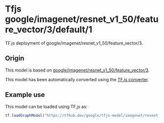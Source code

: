 # Tfjs google/imagenet/resnet_v1_50/feature_vector/3/default/1
TF.js deployment of google/imagenet/resnet_v1_50/feature_vector/3.

<!-- parent-model: google/imagenet/resnet_v1_50/feature_vector/3 -->

## Origin

This model is based on [google/imagenet/resnet_v1_50/feature_vector/3](https://tfhub.dev/google/imagenet/resnet_v1_50/feature_vector/3).

This model has been automatically converted using the [TF.js converter](https://github.com/tensorflow/tfjs/tree/master/tfjs-converter).

## Example use
This model can be loaded using TF.js as:

```javascript
tf.loadGraphModel("https://tfhub.dev/google/tfjs-model/imagenet/resnet_v1_50/feature_vector/3/default/1", { fromTFHub: true })
```
